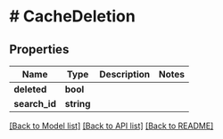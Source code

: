 # # CacheDeletion

## Properties

Name | Type | Description | Notes
------------ | ------------- | ------------- | -------------
**deleted** | **bool** |  |
**search_id** | **string** |  |

[[Back to Model list]](../../README.md#models) [[Back to API list]](../../README.md#endpoints) [[Back to README]](../../README.md)
